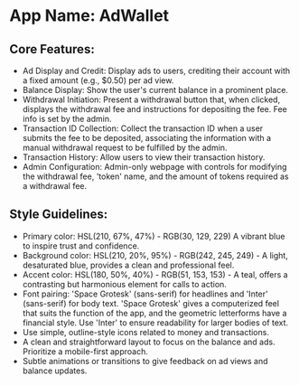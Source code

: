 # **App Name**: AdWallet

## Core Features:

- Ad Display and Credit: Display ads to users, crediting their account with a fixed amount (e.g., $0.50) per ad view.
- Balance Display: Show the user's current balance in a prominent place.
- Withdrawal Initiation: Present a withdrawal button that, when clicked, displays the withdrawal fee and instructions for depositing the fee. Fee info is set by the admin.
- Transaction ID Collection: Collect the transaction ID when a user submits the fee to be deposited, associating the information with a manual withdrawal request to be fulfilled by the admin.
- Transaction History: Allow users to view their transaction history.
- Admin Configuration: Admin-only webpage with controls for modifying the withdrawal fee, 'token' name, and the amount of tokens required as a withdrawal fee.

## Style Guidelines:

- Primary color: HSL(210, 67%, 47%) - RGB(30, 129, 229) A vibrant blue to inspire trust and confidence.
- Background color: HSL(210, 20%, 95%) - RGB(242, 245, 249) - A light, desaturated blue, provides a clean and professional feel.
- Accent color: HSL(180, 50%, 40%) - RGB(51, 153, 153) - A teal, offers a contrasting but harmonious element for calls to action.
- Font pairing: 'Space Grotesk' (sans-serif) for headlines and 'Inter' (sans-serif) for body text. 'Space Grotesk' gives a computerized feel that suits the function of the app, and the geometric letterforms have a financial style. Use 'Inter' to ensure readability for larger bodies of text.
- Use simple, outline-style icons related to money and transactions.
- A clean and straightforward layout to focus on the balance and ads. Prioritize a mobile-first approach.
- Subtle animations or transitions to give feedback on ad views and balance updates.